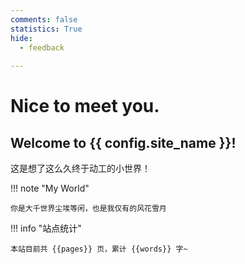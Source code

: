 ```yaml
---
comments: false
statistics: True
hide:
  - feedback
  
---
```


# Nice to meet you.

## Welcome to {{ config.site_name }}!

这是想了这么久终于动工的小世界！


!!! note "My World"

    你是大千世界尘埃等闲，也是我仅有的风花雪月


!!! info "站点统计"

    本站目前共 {{pages}} 页，累计 {{words}} 字~


